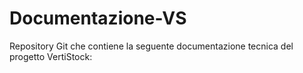 # Documentazione-VS
Repository Git che contiene la seguente documentazione tecnica del progetto VertiStock:
